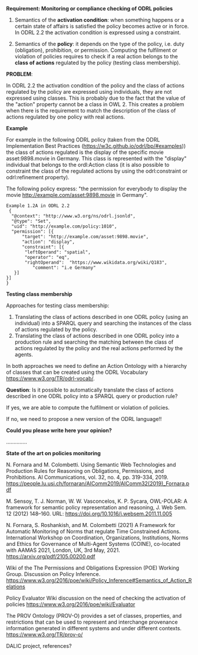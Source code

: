      
**Requirement: Monitoring or compliance checking of ODRL policies**

1. Semantics of the **activation condition**: when something happens or a certain state of affairs is satisfied the policy becomes active or in force. In ODRL 2.2 the activation condition is expressed using a constraint.

2. Semantics of the **policy**: it depends on the type of the policy, i.e. duty (obligation), prohibition, or permission. Computing the fulfilment or violation of policies requires to check if a real action belongs to the **class of actions** regulated by the policy (testing class membership).

**PROBLEM**: 

In ODRL 2.2 the activation condition of the policy and the class of actions regulated by the policy are expressed using individuals, they are not expressed using classes. This is probably due to the fact that the value of the "action" property cannot be a class in OWL 2.
This creates a problem when there is the requirement to match the description of the class of actions regulated by one policy with real actions.

**Example**

For example in the following ODRL policy (taken from the ODRL Implementation Best Practices (https://w3c.github.io/odrl/bp/#examples)) the class of actions regulated is the display of the specific movie asset:9898.movie in Germany. This class is represented with the "display" individual that belongs to the ordl:Action class (it is also possible to constraint the class of the regulated actions by using the odrl:constraint or odrl:refinement property).

The following policy express: "the permission for everybody to display the movie http://example.com/asset:9898.movie in Germany".
      
    Example 1.2A in ODRL 2.2
     {
      "@context": "http://www.w3.org/ns/odrl.jsonld",
      "@type": "Set",
      "uid": "http://example.com/policy:1010",
      "permission": [{
 	      "target": "http://example.com/asset:9898.movie",
	      "action": "display",
	      "constraint": [{
           "leftOperand": "spatial",
           "operator": "eq",
           "rightOperand":  "https://www.wikidata.org/wiki/Q183",
	          "comment": "i.e Germany"
       }]
    }]
    }


**Testing class membership**

Approaches for testing class membership:
   
  1. Translating the class of actions described in one ODRL policy (using an individual) into a SPARQL query and searching the instances of the class of actions regulated by the policy.
  2. Translating the class of actions described in one ODRL policy into a production rule and searching the matching between the class of actions regulated by the policy and the real actions performed by the agents.

In both approaches we need to define an Action Ontology with a hierarchy of classes that can be created using the ODRL Vocabulary https://www.w3.org/TR/odrl-vocab/.

**Question**: Is it possible to automatically translate the class of actions described in one ODRL policy into a SPARQL query or production rule?

If yes, we are able to compute the fulfilment or violation of policies. 

If no, we need to propose a new version of the ODRL language!!


**Could you please write here your opinion?**

..............



**State of the art on policies monitoring**

N. Fornara and M. Colombetti. Using Semantic Web Technologies and Production Rules for Reasoning on Obligations, Permissions, and Prohibitions. AI Communications, vol. 32, no. 4, pp. 319-334, 2019. https://people.lu.usi.ch/fornaran/AIComm2019/AIComm32(2019)_Fornara.pdf

M. Sensoy, T. J. Norman, W. W. Vasconcelos, K. P. Sycara, OWL-POLAR: A framework for semantic policy representation and reasoning, J. Web Sem. 12 (2012) 148–160. URL:
https://doi.org/10.1016/j.websem.2011.11.005

N. Fornara, S. Roshankish, and M. Colombetti (2021) A Framework for Automatic Monitoring of Norms that regulate Time Constrained Actions. International Workshop on Coordination, Organizations, Institutions, Norms and Ethics for Governance of Multi-Agent Systems (COINE), co-located with AAMAS 2021, London, UK, 3rd May, 2021. https://arxiv.org/pdf/2105.00200.pdf

Wiki of the The Permissions and Obligations Expression (POE) Working Group. Discussion on Policy Inference. https://www.w3.org/2016/poe/wiki/Policy_Inference#Semantics_of_Action_Relations

Policy Evaluator Wiki discussion on the need of checking the activation of policies https://www.w3.org/2016/poe/wiki/Evaluator

The PROV Ontology (PROV-O) provides a set of classes, properties, and restrictions that can be used to represent and interchange provenance information generated in different systems and under different contexts. https://www.w3.org/TR/prov-o/

DALIC project, references?
